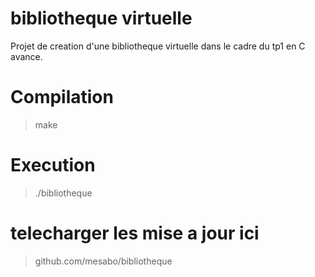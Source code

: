 # bibliotheque virtuelle
Projet de creation d'une bibliotheque virtuelle dans le cadre du tp1 en C avance.

# Compilation
>make

# Execution
>./bibliotheque

# telecharger les mise a jour ici
>github.com/mesabo/bibliotheque
 
